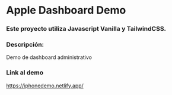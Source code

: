 # Apple Dashboard Demo

### Este proyecto utiliza **Javascript Vanilla** y **TailwindCSS**.

### Descripción:
Demo de dashboard administrativo

### Link al demo

https://iphonedemo.netlify.app/

